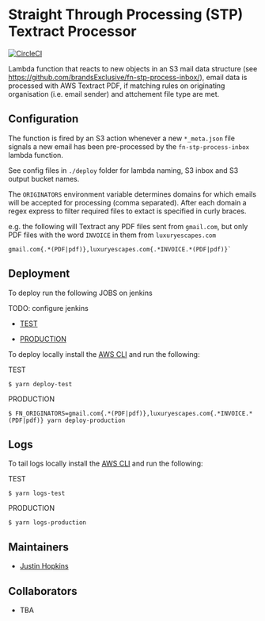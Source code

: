# Straight Through Processing (STP) Textract Processor

[![CircleCI](https://circleci.com/gh/brandsExclusive/fn-stp-textract.svg?style=svg)](https://circleci.com/gh/brandsExclusive/fn-stp-textract)

Lambda function that reacts to new objects in an S3 mail data structure (see https://github.com/brandsExclusive/fn-stp-process-inbox/), email data is processed with AWS Textract PDF, if matching rules on originating organisation (i.e. email sender) and attchement file type are met.

## Configuration

The function is fired by an S3 action whenever a new `*_meta.json` file signals a new email has been pre-processed by the `fn-stp-process-inbox` lambda function.

See config files in `./deploy` folder for lambda naming, S3 inbox and S3 output bucket names.

The `ORIGINATORS` environment variable determines domains for which emails will be accepted for processing (comma separated). After each domain a regex express to filter required files to extact is specified in curly braces.

e.g. the following will Textract any PDF files sent from `gmail.com`, but only PDF files with the word `INVOICE` in them from `luxuryescapes.com`
```
gmail.com{.*(PDF|pdf)},luxuryescapes.com{.*INVOICE.*(PDF|pdf)}`
```

## Deployment

To deploy run the following JOBS on jenkins

TODO: configure jenkins

* [TEST](https://jenkins.luxgroup.com/job/release-test-stp-process-inbox-fn/)

* [PRODUCTION](https://jenkins.luxgroup.com/job/release-prod-stp-process-inbox-fn/)

To deploy locally install the [AWS CLI](https://docs.aws.amazon.com/cli/latest/userguide/install-cliv2-linux-mac.html)
and run the following:

TEST

```
$ yarn deploy-test
```

PRODUCTION

```
$ FN_ORIGINATORS=gmail.com{.*(PDF|pdf)},luxuryescapes.com{.*INVOICE.*(PDF|pdf)} yarn deploy-production
```

## Logs

To tail logs locally install the [AWS CLI](https://docs.aws.amazon.com/cli/latest/userguide/install-cliv2-linux-mac.html)
and run the following:

TEST

```
$ yarn logs-test
```

PRODUCTION

```
$ yarn logs-production
```

## Maintainers

* [Justin Hopkins](https://github.com/innomatics)

## Collaborators

* TBA
